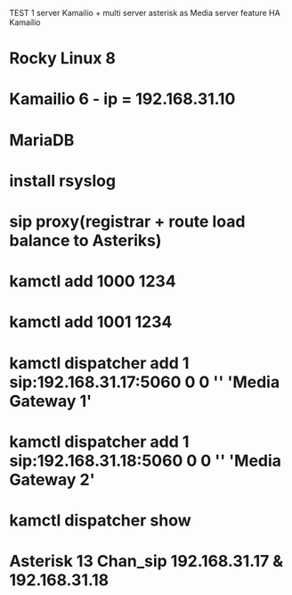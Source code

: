 TEST 1 server Kamailio + multi server asterisk as Media server
feature HA Kamailio

# Rocky Linux 8
# Kamailio 6 - ip = 192.168.31.10
# MariaDB
# install rsyslog
# sip proxy(registrar + route load balance to Asteriks)
# kamctl add 1000 1234
# kamctl add 1001 1234
# kamctl dispatcher add 1 sip:192.168.31.17:5060 0 0 '' 'Media Gateway 1' 
# kamctl dispatcher add 1 sip:192.168.31.18:5060 0 0 '' 'Media Gateway 2'
# kamctl dispatcher show

# Asterisk 13 Chan_sip 192.168.31.17 & 192.168.31.18
